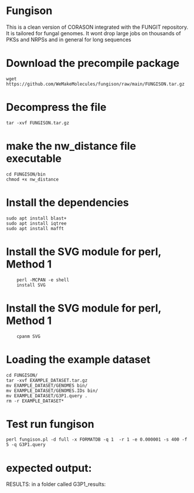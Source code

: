# Fungison
This is a clean version of CORASON integrated with the FUNGIT repository. It is tailored for fungal genomes. It wont drop large jobs on thousands of PKSs and NRPSs and in general for long sequences

# Download the precompile package
	wget https://github.com/WeMakeMolecules/fungison/raw/main/FUNGISON.tar.gz
# Decompress the file
    tar -xvf FUNGISON.tar.gz
# make the nw_distance file executable
	cd FUNGISON/bin
	chmod +x nw_distance
    
# Install the dependencies
    sudo apt install blast+
    sudo apt install iqtree
    sudo apt install mafft

# Install the SVG module for perl, Method 1
        perl -MCPAN -e shell
        install SVG

# Install the SVG module for perl, Method 1
        cpanm SVG
# Loading the example dataset
    cd FUNGISON/
    tar -xvf EXAMPLE_DATASET.tar.gz
    mv EXAMPLE_DATASET/GENOMES bin/
    mv EXAMPLE_DATASET/GENOMES.IDs bin/
    mv EXAMPLE_DATASET/G3P1.query .
    rm -r EXAMPLE_DATASET*

# Test run fungison
    perl fungison.pl -d full -x FORMATDB -q 1  -r 1 -e 0.000001 -s 400 -f 5 -q G3P1.query 

# expected output:



RESULTS:
in a folder called G3P1_results:
